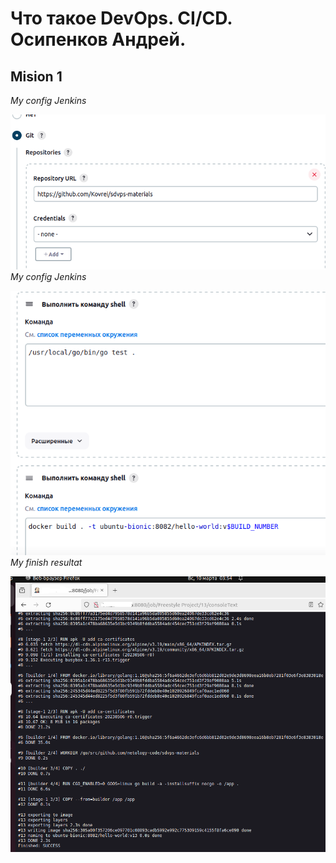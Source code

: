 # Что такое DevOps. СI/СD. Осипенков Андрей.
## Mision 1
*My config Jenkins*

![alt text](https://raw.githubusercontent.com/Kovrei/8-02/main/screenshots/1.1-config.PNG)
*My config Jenkins*

![alt text](https://raw.githubusercontent.com/Kovrei/8-02/main/screenshots/1.2-config.PNG)
*My finish resultat*

![alt text](https://raw.githubusercontent.com/Kovrei/8-02/main/screenshots/1-fin.PNG)

